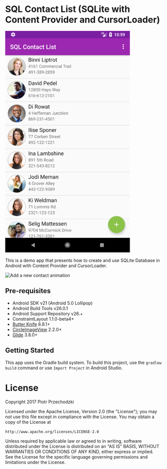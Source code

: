 # SQL Contact List (SQLite with Content Provider and CursorLoader)

![Sample screen](https://github.com/Pio-Trek/SQL-Contact-List/blob/master/art/app01.png)

This is a demo app that presents how to create and use SQLite Database in Android with Content Provider and CursorLoader.

![Add a new contact animation](https://media.giphy.com/media/l49JPt2WuBzWKp3R6/giphy.gif)

## Pre-requisites

- Android SDK v21 (Android 5.0 Lollipop)
- Android Build Tools v26.0.1
- Android Support Repository v26.+
- ConstraintLayout 1.1.0-beta4+
- [Butter Knife](http://jakewharton.github.io/butterknife/) 8.8.1+
- [CircleImageView](https://github.com/hdodenhof/CircleImageView) 2.2.0+
- [Glide](https://github.com/bumptech/glide) 3.8.0+

## Getting Started

This app uses the Gradle build system. To build this project, use the `gradlew build` command or use `Import Project` in Android Studio.

# License
Copyright 2017 Piotr Przechodzki

Licensed under the Apache License, Version 2.0 (the "License");
you may not use this file except in compliance with the License.
You may obtain a copy of the License at

    http://www.apache.org/licenses/LICENSE-2.0

Unless required by applicable law or agreed to in writing, software
distributed under the License is distributed on an "AS IS" BASIS,
WITHOUT WARRANTIES OR CONDITIONS OF ANY KIND, either express or implied.
See the License for the specific language governing permissions and
limitations under the License.
